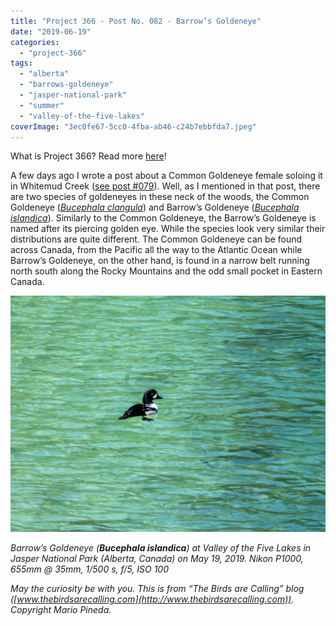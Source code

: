 ```yaml
---
title: "Project 366 - Post No. 082 - Barrow’s Goldeneye"
date: "2019-06-19"
categories: 
  - "project-366"
tags: 
  - "alberta"
  - "barrows-goldeneye"
  - "jasper-national-park"
  - "summer"
  - "valley-of-the-five-lakes"
coverImage: "3ec0fe67-5cc0-4fba-ab46-c24b7ebbfda7.jpeg"
---
```


What is Project 366? Read more [here](https://thebirdsarecalling.com/2019/03/29/project-366/)!

A few days ago I wrote a post about a Common Goldeneye female soloing it in Whitemud Creek ([see post #079](https://thebirdsarecalling.com/2019/06/15/project-366-post-no-079-common-goldeneye/)). Well, as I mentioned in that post, there are two species of goldeneyes in these neck of the woods, the Common Goldeneye (_[Bucephala clangula](https://ebird.org/species/comgol)_) and Barrow’s Goldeneye (_[Bucephala islandica](https://ebird.org/species/bargol)_). Similarly to the Common Goldeneye, the Barrow’s Goldeneye is named after its piercing golden eye. While the species look very similar their distributions are quite different. The Common Goldeneye can be found across Canada, from the Pacific all the way to the Atlantic Ocean while Barrow’s Goldeneye, on the other hand, is found in a narrow belt running north south along the Rocky Mountains and the odd small pocket in Eastern Canada.

![](images/3ec0fe67-5cc0-4fba-ab46-c24b7ebbfda7.jpeg)

_Barrow’s Goldeneye (__Bucephala islandica__) at Valley of the Five Lakes in Jasper National Park (Alberta, Canada) on May 19, 2019. Nikon P1000, 655mm @ 35mm, 1/500 s, f/5, ISO 100_

_May the curiosity be with you. This is from “The Birds are Calling” blog ([www.thebirdsarecalling.com](http://www.thebirdsarecalling.com)). Copyright Mario Pineda._
